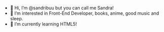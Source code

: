 - 👋 Hi, I’m @sandribuu but you can call me Sandra!
- 👀 I’m interested in Front-End Developer, books, anime, good music and sleep. 
- 🌱 I’m currently learning HTML5!
<!---
sandribuu/sandribuu is a ✨ special ✨ repository because its `README.md` (this file) appears on your GitHub profile.
You can click the Preview link to take a look at your changes.
--->
